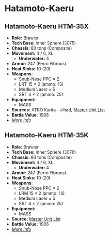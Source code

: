 # Hatamoto-Kaeru
## Hatamoto-Kaeru HTM-35X
- **Role:** Brawler
- **Tech Base:** Inner Sphere (3075)
- **Chassis:** 80 tons (Composite)
- **Movement:** 4 / 6, XL
  - **Underwater:** 4
- **Armor:** 247 (Ferro Fibrous)
- **Heat Sinks:** 10 (20)
- **Weapons:**
  - Snub-Nose PPC × 2
  - LRT 15 × 2 (ammo: 16)
  - Medium Laser × 5
  - SRT 4 × 2 (ammo: 25)
- **Equipment:**
  - MASS
- **Sources:** XTRO Kurita - Jihad, [Master Unit List](http://masterunitlist.info/Unit/Details/1406/hatamoto-kaeru-htm-35x)
- **Battle Value:** 1906
- [*More Info*](hatamoto-kaeru/hatamoto-kaeru_htm-35x.md)

## Hatamoto-Kaeru HTM-35K
- **Role:** Brawler
- **Tech Base:** Inner Sphere (3076)
- **Chassis:** 80 tons (Composite)
- **Movement:** 4 / 6, XL
  - **Underwater:** 4
- **Armor:** 247 (Ferro Fibrous)
- **Heat Sinks:** 10 (20)
- **Weapons:**
  - Snub-Nose PPC × 2
  - LRM 15 × 2 (ammo: 16)
  - Medium Laser × 5
  - SRT 4 × 2 (ammo: 25)
- **Equipment:**
  - MASS
- **Source:** [Master Unit List](http://masterunitlist.info/Unit/Details/4266/hatamoto-kaeru-htm-35k)
- **Battle Value:** 1906
- [*More Info*](hatamoto-kaeru/hatamoto-kaeru_htm-35k.md)

